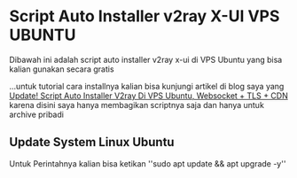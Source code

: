 # Script Auto Installer v2ray X-UI VPS UBUNTU
Dibawah ini adalah script auto installer v2ray x-ui di VPS Ubuntu yang bisa kalian gunakan secara gratis

...untuk tutorial cara installnya kalian bisa kunjungi artikel di blog saya yang [Update! Script Auto Installer V2ray Di VPS Ubuntu, Websocket + TLS + CDN](https://www.calonbos.net/script-auto-installer-v2ray-di-vps/) karena disini saya hanya membagikan scriptnya saja dan hanya untuk archive pribadi

## Update System Linux Ubuntu

Untuk Perintahnya kalian bisa ketikan
''sudo apt update && apt upgrade -y''
